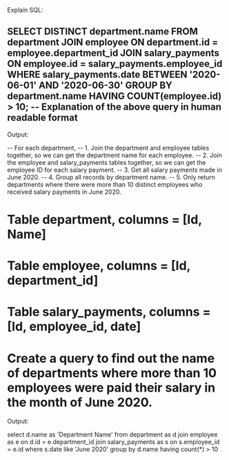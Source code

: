 Explain SQL:

SELECT DISTINCT department.name
FROM department
JOIN employee ON department.id = employee.department_id
JOIN salary_payments ON employee.id = salary_payments.employee_id
WHERE salary_payments.date BETWEEN '2020-06-01' AND '2020-06-30'
GROUP BY department.name
HAVING COUNT(employee.id) > 10;
-- Explanation of the above query in human readable format
--

Output:

-- For each department,
--  1. Join the department and employee tables together, so we can get the department name for each employee.
--  2. Join the employee and salary_payments tables together, so we can get the employee ID for each salary payment.
--  3. Get all salary payments made in June 2020.
--  4. Group all records by department name.
--  5. Only return departments where there were more than 10 distinct employees who received salary payments in June 2020.


# Table department, columns = [Id, Name]
# Table employee, columns = [Id, department_id]
# Table salary_payments, columns = [Id, employee_id, date]

# Create a query to find out the name of departments where more than 10 employees were paid their salary in the month of June 2020.

Output:

select d.name as 'Department Name'
from department as d
join employee as e on d.id = e.department_id
join salary_payments as s on s.employee_id = e.id
where s.date like 'June 2020'
group by d.name
having count(*) > 10

